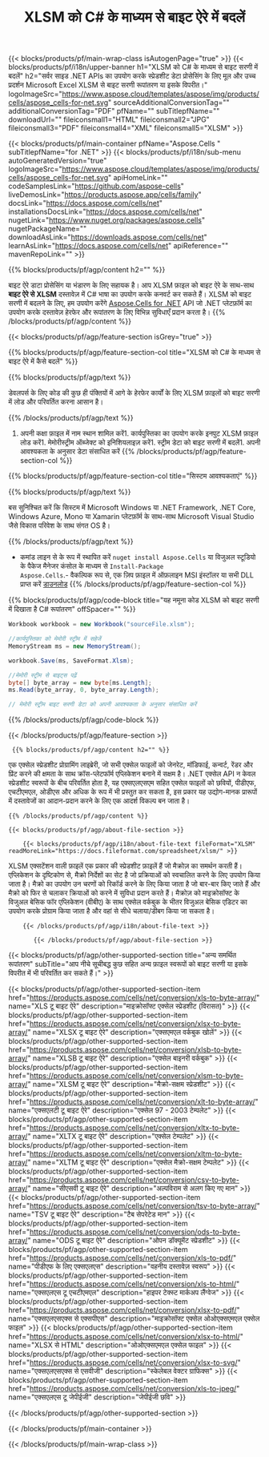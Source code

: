 ﻿---
title: XLSM को C# के माध्यम से बाइट ऐरे में बदलें 
weight: 7690
url: /hi/net/conversion/xlsm-to-byte-array/ 
description: C# XLSM से बाइट सरणी रूपांतरण के लिए नमूना कोड। इस कोड का उपयोग एक्सेल एक्सएलएसएम से वीबी.NET, एएसपी.NET या किसी भी .NET आधारित एप्लिकेशन के भीतर बाइट ऐरे रूपांतरण के लिए करें।
---
{{< blocks/products/pf/main-wrap-class isAutogenPage="true" >}}
{{< blocks/products/pf/i18n/upper-banner h1="XLSM को C# के माध्यम से बाइट सरणी में बदलें" h2="सर्वर साइड .NET APIs का उपयोग करके स्प्रेडशीट डेटा प्रोसेसिंग के लिए मूल और उच्च प्रदर्शन Microsoft Excel XLSM से बाइट सरणी रूपांतरण या इसके विपरीत।" logoImageSrc="https://www.aspose.cloud/templates/aspose/img/products/cells/aspose_cells-for-net.svg" sourceAdditionalConversionTag="" additionalConversionTag="PDF" pfName="" subTitlepfName="" downloadUrl="" fileiconsmall1="HTML" fileiconsmall2="JPG" fileiconsmall3="PDF" fileiconsmall4="XML" fileiconsmall5="XLSM" >}}

{{< blocks/products/pf/main-container pfName="Aspose.Cells " subTitlepfName="for .NET" >}}
{{< blocks/products/pf/i18n/sub-menu autoGeneratedVersion="true" logoImageSrc="https://www.aspose.cloud/templates/aspose/img/products/cells/aspose_cells-for-net.svg" apiHomeLink="" codeSamplesLink="https://github.com/aspose-cells" liveDemosLink="https://products.aspose.app/cells/family" docsLink="https://docs.aspose.com/cells/net" installationsDocsLink="https://docs.aspose.com/cells/net" nugetLink="https://www.nuget.org/packages/aspose.cells" nugetPackageName="" downloadAsLink="https://downloads.aspose.com/cells/net" learnAsLink="https://docs.aspose.com/cells/net" apiReference="" mavenRepoLink="" >}}

{{% blocks/products/pf/agp/content h2="" %}}

 बाइट ऐरे डाटा प्रोसेसिंग या भंडारण के लिए सहायक है। आप XLSM फ़ाइल को बाइट ऐरे के साथ-साथ **बाइट ऐरे से XLSM** दस्तावेज़ में C# भाषा का उपयोग करके कनवर्ट कर सकते हैं। XLSM को बाइट सरणी में बदलने के लिए, हम उपयोग करेंगे
 [Aspose.Cells for .NET](https://products.aspose.com/cells/net) 
 API जो .NET प्लेटफ़ॉर्म का उपयोग करके दस्तावेज़ हेरफेर और रूपांतरण के लिए विभिन्न सुविधाएँ प्रदान करता है। 
{{% /blocks/products/pf/agp/content %}}

{{< blocks/products/pf/agp/feature-section isGrey="true" >}}

{{% blocks/products/pf/agp/feature-section-col title="XLSM को C# के माध्यम से बाइट ऐरे में कैसे बदलें" %}}

{{% blocks/products/pf/agp/text %}}

 डेवलपर्स के लिए कोड की कुछ ही पंक्तियों में आगे के हेरफेर कार्यों के लिए XLSM फ़ाइलों को बाइट सरणी में लोड और परिवर्तित करना आसान है।

{{% /blocks/products/pf/agp/text %}}

1. अपनी कक्षा फ़ाइल में नाम स्थान शामिल करें1. कार्यपुस्तिका का उपयोग करके इनपुट XLSM फ़ाइल लोड करें1. मेमोरीस्ट्रीम ऑब्जेक्ट को इनिशियलाइज़ करें1. स्ट्रीम डेटा को बाइट सरणी में बदलें1. अपनी आवश्यकता के अनुसार डेटा संसाधित करें
{{% /blocks/products/pf/agp/feature-section-col %}}

{{% blocks/products/pf/agp/feature-section-col title="सिस्टम आवश्यकताएं" %}}

{{% blocks/products/pf/agp/text %}}

 बस सुनिश्चित करें कि सिस्टम में Microsoft Windows या .NET Framework, .NET Core, Windows Azure, Mono या Xamarin प्लेटफ़ॉर्म के साथ-साथ Microsoft Visual Studio जैसे विकास परिवेश के साथ संगत OS है। 

{{% /blocks/products/pf/agp/text %}}

- कमांड लाइन से के रूप में स्थापित करें <code>nuget install Aspose.Cells</code> या विजुअल स्टूडियो के पैकेज मैनेजर कंसोल के माध्यम से <code>Install-Package Aspose.Cells</code>.- वैकल्पिक रूप से, एक ज़िप फ़ाइल में ऑफ़लाइन MSI इंस्टॉलर या सभी DLL प्राप्त करें <a href="https://downloads.aspose.com/cells/net">डाउनलोड</a>
{{% /blocks/products/pf/agp/feature-section-col %}}

{{% blocks/products/pf/agp/code-block title="यह नमूना कोड XLSM को बाइट सरणी में दिखाता है C# रूपांतरण" offSpacer="" %}}

```cs
Workbook workbook = new Workbook("sourceFile.xlsm");

//कार्यपुस्तिका को मेमोरी स्ट्रीम में सहेजें
MemoryStream ms = new MemoryStream();

workbook.Save(ms, SaveFormat.Xlsm);

//मेमोरी स्ट्रीम से बाइट्स पढ़ें
byte[] byte_array = new byte[ms.Length];
ms.Read(byte_array, 0, byte_array.Length);

// मेमोरी स्ट्रीम बाइट सरणी डेटा को अपनी आवश्यकता के अनुसार संसाधित करें 


```

{{% /blocks/products/pf/agp/code-block %}}

{{< /blocks/products/pf/agp/feature-section >}}

<!-- aboutfile Starts -->
      
     {{% blocks/products/pf/agp/content h2="" %}}

एक एक्सेल स्प्रेडशीट प्रोग्रामिंग लाइब्रेरी, जो सभी एक्सेल फाइलों को जेनरेट, मॉडिफाई, कन्वर्ट, रेंडर और प्रिंट करने की क्षमता के साथ क्रॉस-प्लेटफॉर्म एप्लिकेशन बनाने में सक्षम है। .NET एक्सेल API न केवल स्प्रेडशीट स्वरूपों के बीच परिवर्तित होता है, यह एक्सएलएसएम सहित एक्सेल फाइलों को छवियों, पीडीएफ, एचटीएमएल, ओडीएस और अधिक के रूप में भी प्रस्तुत कर सकता है, इस प्रकार यह उद्योग-मानक प्रारूपों में दस्तावेजों का आदान-प्रदान करने के लिए एक आदर्श विकल्प बन जाता है।



    {{% /blocks/products/pf/agp/content %}}

    {{< blocks/products/pf/agp/about-file-section >}}

        {{< blocks/products/pf/agp/i18n/about-file-text fileFormat="XLSM" readMoreLink="https://docs.fileformat.com/spreadsheet/xlsm/" >}}
XLSM एक्सटेंशन वाली फ़ाइलें एक प्रकार की स्प्रेडशीट फ़ाइलें हैं जो मैक्रोज़ का समर्थन करती हैं। एप्लिकेशन के दृष्टिकोण से, मैक्रो निर्देशों का सेट है जो प्रक्रियाओं को स्वचालित करने के लिए उपयोग किया जाता है। मैक्रो का उपयोग उन चरणों को रिकॉर्ड करने के लिए किया जाता है जो बार-बार किए जाते हैं और मैक्रो को फिर से चलाकर क्रियाओं को करने में सुविधा प्रदान करते हैं। मैक्रोज़ को माइक्रोसॉफ्ट के विजुअल बेसिक फॉर एप्लिकेशन (वीबीए) के साथ एक्सेल वर्कबुक के भीतर विजुअल बेसिक एडिटर का उपयोग करके प्रोग्राम किया जाता है और वहां से सीधे चलाया/डीबग किया जा सकता है।

        {{< /blocks/products/pf/agp/i18n/about-file-text >}}

           {{< /blocks/products/pf/agp/about-file-section >}}

<!-- aboutfile Ends -->

{{< blocks/products/pf/agp/other-supported-section title="अन्य समर्थित रूपांतरण" subTitle="आप नीचे सूचीबद्ध कुछ सहित अन्य फ़ाइल स्वरूपों को बाइट सरणी या इसके विपरीत में भी परिवर्तित कर सकते हैं।" >}}

{{< blocks/products/pf/agp/other-supported-section-item href="https://products.aspose.com/cells/net/conversion/xls-to-byte-array/" name="XLS टू बाइट ऐरे" description="माइक्रोसॉफ्ट एक्सेल स्प्रेडशीट (विरासत)" >}} {{< blocks/products/pf/agp/other-supported-section-item href="https://products.aspose.com/cells/net/conversion/xlsx-to-byte-array/" name="XLSX टू बाइट ऐरे" description="एक्सएमएल वर्कबुक खोलें" >}} {{< blocks/products/pf/agp/other-supported-section-item href="https://products.aspose.com/cells/net/conversion/xlsb-to-byte-array/" name="XLSB टू बाइट ऐरे" description="एक्सेल बाइनरी वर्कबुक" >}} {{< blocks/products/pf/agp/other-supported-section-item href="https://products.aspose.com/cells/net/conversion/xlsm-to-byte-array/" name="XLSM टू बाइट ऐरे" description="मैक्रो-सक्षम स्प्रेडशीट" >}} {{< blocks/products/pf/agp/other-supported-section-item href="https://products.aspose.com/cells/net/conversion/xlt-to-byte-array/" name="एक्सएलटी टू बाइट ऐरे" description="एक्सेल 97 - 2003 टेम्पलेट" >}} {{< blocks/products/pf/agp/other-supported-section-item href="https://products.aspose.com/cells/net/conversion/xltx-to-byte-array/" name="XLTX टू बाइट ऐरे" description="एक्सेल टेम्पलेट" >}} {{< blocks/products/pf/agp/other-supported-section-item href="https://products.aspose.com/cells/net/conversion/xltm-to-byte-array/" name="XLTM टू बाइट ऐरे" description="एक्सेल मैक्रो-सक्षम टेम्पलेट" >}} {{< blocks/products/pf/agp/other-supported-section-item href="https://products.aspose.com/cells/net/conversion/csv-to-byte-array/" name="सीएसवी टू बाइट ऐरे" description="अल्पविराम से अलग किए गए मान" >}} {{< blocks/products/pf/agp/other-supported-section-item href="https://products.aspose.com/cells/net/conversion/tsv-to-byte-array/" name="TSV टू बाइट ऐरे" description="टैब सेपरेटेड मान" >}} {{< blocks/products/pf/agp/other-supported-section-item href="https://products.aspose.com/cells/net/conversion/ods-to-byte-array/" name="ODS टू बाइट ऐरे" description="ओपन डॉक्यूमेंट स्प्रेडशीट" >}} {{< blocks/products/pf/agp/other-supported-section-item href="https://products.aspose.com/cells/net/conversion/xls-to-pdf/" name="पीडीएफ के लिए एक्सएलएस" description="वहनीय दस्तावेज़ स्वरूप" >}} {{< blocks/products/pf/agp/other-supported-section-item href="https://products.aspose.com/cells/net/conversion/xls-to-html/" name="एक्सएलएस टू एचटीएमएल" description="हाइपर टेक्स्ट मार्कअप लैंग्वेज" >}} {{< blocks/products/pf/agp/other-supported-section-item href="https://products.aspose.com/cells/net/conversion/xlsx-to-pdf/" name="एक्सएलएसएक्स से एक्सपीएस" description="माइक्रोसॉफ्ट एक्सेल ओओएक्सएमएल एक्सेल फाइल" >}} {{< blocks/products/pf/agp/other-supported-section-item href="https://products.aspose.com/cells/net/conversion/xlsx-to-html/" name="XLSX से HTML" description="ओओएक्सएमएल एक्सेल फाइल" >}} {{< blocks/products/pf/agp/other-supported-section-item href="https://products.aspose.com/cells/net/conversion/xlsx-to-svg/" name="एक्सएलएसएक्स से एसवीजी" description="स्केलेबल वेक्टर ग्राफिक्स" >}} {{< blocks/products/pf/agp/other-supported-section-item href="https://products.aspose.com/cells/net/conversion/xls-to-jpeg/" name="एक्सएलएस टू जेपीईजी" description="जेपीईजी छवि" >}} 

{{< /blocks/products/pf/agp/other-supported-section >}}

{{< /blocks/products/pf/main-container >}}
    
{{< /blocks/products/pf/main-wrap-class >}}